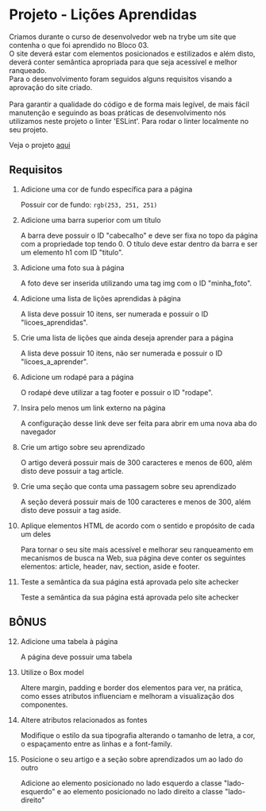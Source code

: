 # Projeto - Lições Aprendidas

<p>Criamos durante o curso de desenvolvedor web na trybe um site que contenha o que foi aprendido no Bloco 03. <br>
O site deverá estar com elementos posicionados e estilizados e além disto, deverá conter semântica apropriada para que seja acessível e melhor ranqueado.<br>
Para o desenvolvimento foram seguidos alguns requisitos visando a aprovação do site criado.
<br><br>
  Para garantir a qualidade do código e de forma mais legível, de mais fácil manutenção e seguindo as boas práticas de desenvolvimento nós utilizamos neste projeto o linter 'ESLint'. Para rodar o linter localmente no seu projeto.
</p>

Veja o projeto [aqui](https://lenakirara.github.io/lessons-learned/)

## Requisitos

1. Adicione uma cor de fundo específica para a página

      Possuir cor de fundo: `rgb(253, 251, 251)`

2. Adicione uma barra superior com um título

      A barra deve possuir o ID "cabecalho" e deve ser fixa no topo da página com a propriedade top tendo 0. O título deve estar dentro da barra e ser um elemento h1 com ID "titulo".

3. Adicione uma foto sua à página

      A foto deve ser inserida utilizando uma tag img com o ID "minha_foto".

4. Adicione uma lista de lições aprendidas à página

      A lista deve possuir 10 itens, ser numerada e possuir o ID "licoes_aprendidas".

5. Crie uma lista de lições que ainda deseja aprender para a página

      A lista deve possuir 10 itens, não ser numerada e possuir o ID "licoes_a_aprender".

6. Adicione um rodapé para a página

      O rodapé deve utilizar a tag footer e possuir o ID "rodape".

7. Insira pelo menos um link externo na página

      A configuração desse link deve ser feita para abrir em uma nova aba do navegador

8. Crie um artigo sobre seu aprendizado

      O artigo deverá possuir mais de 300 caracteres e menos de 600, além disto deve possuir a tag article.

9. Crie uma seção que conta uma passagem sobre seu aprendizado

      A seção deverá possuir mais de 100 caracteres e menos de 300, além disto deve possuir a tag aside.

10. Aplique elementos HTML de acordo com o sentido e propósito de cada um deles

      Para tornar o seu site mais acessível e melhorar seu ranqueamento em mecanismos de busca na Web, sua página deve conter os seguintes elementos: article, header, nav, section, aside e footer.

11. Teste a semântica da sua página está aprovada pelo site achecker

      Teste a semântica da sua página está aprovada pelo site achecker

## BÔNUS

12. Adicione uma tabela à página

      A página deve possuir uma tabela

13. Utilize o Box model

      Altere margin, padding e border dos elementos para ver, na prática, como esses atributos influenciam e melhoram a visualização dos componentes.

14. Altere atributos relacionados as fontes

      Modifique o estilo da sua tipografia alterando o tamanho de letra, a cor, o espaçamento entre as linhas e a font-family.

15. Posicione o seu artigo e a seção sobre aprendizados um ao lado do outro

      Adicione ao elemento posicionado no lado esquerdo a classe "lado-esquerdo" e ao elemento posicionado no lado direito a classe "lado-direito"
